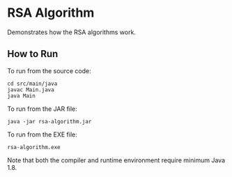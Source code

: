 # RSA Algorithm
Demonstrates how the RSA algorithms work.

## How to Run
To run from the source code:
```
cd src/main/java
javac Main.java
java Main
```

To run from the JAR file:
```
java -jar rsa-algorithm.jar
```

To run from the EXE file:
```
rsa-algorithm.exe
```

Note that both the compiler and runtime environment require minimum Java 1.8.

